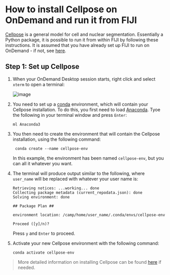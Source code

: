 # How to install Cellpose on OnDemand and run it from FIJI

[Cellpose](https://github.com/MouseLand/cellpose) is a general model for cell and nuclear segmentation. Essentially a Python package, it is possible to run it from within FIJI by following these instructions. It is assumed that you have already set up FIJI to run on OnDemand - if not, see [here](https://github.com/FrancisCrickInstitute/CALM/blob/master/Fiji/readme.md).

## Step 1: Set up Cellpose

1. When your OnDemand Desktop session starts, right click and select `xterm` to open a terminal:

    ![image](https://github.com/FrancisCrickInstitute/CALM/assets/31737822/c541950a-7dab-4641-982e-b657eb4e530c)

2. You need to set up a [conda](https://en.wikipedia.org/wiki/Conda_(package_manager)) environment, which will contain your Cellpose installation. To do this, you first need to load [Anaconda](https://en.wikipedia.org/wiki/Anaconda_(Python_distribution)). Tyoe the following in your terminal window and press `Enter`:

    ```shell
    ml Anaconda3
    ```
3. You then need to create the environment that will contain the Cellpose installation, using the following command:

    ```shell
     conda create --name cellpose-env
    ```
    In this example, the environment has been named `cellpose-env`, but you can all it whatever you want.

4. The terminal will produce output similar to the following, where `user_name` will be replaced with whatever your user name is:

   ```shell
   Retrieving notices: ...working... done
   Collecting package metadata (current_repodata.json): done
   Solving environment: done
    
   ## Package Plan ##
    
   environment location: /camp/home/user_name/.conda/envs/cellpose-env
   
   Proceed ([y]/n)?
   ```

   Press `y` and `Enter` to proceed.

5. Activate your new Cellpose environment with the following command:

    ```shell
    conda activate cellpose-env
    ```

> More detailed information on installing Cellpose can be found [here](https://github.com/MouseLand/cellpose?tab=readme-ov-file#installation) if needed.
